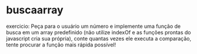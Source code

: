 # buscaarray
exercicio: Peça para o usuário um número e implemente uma função de busca em um array predefinido (não utilize indexOf e as funções prontas do javascript cria sua própria), conte quantas vezes ele executa a comparação, tente procurar a função mais rápida possível!

